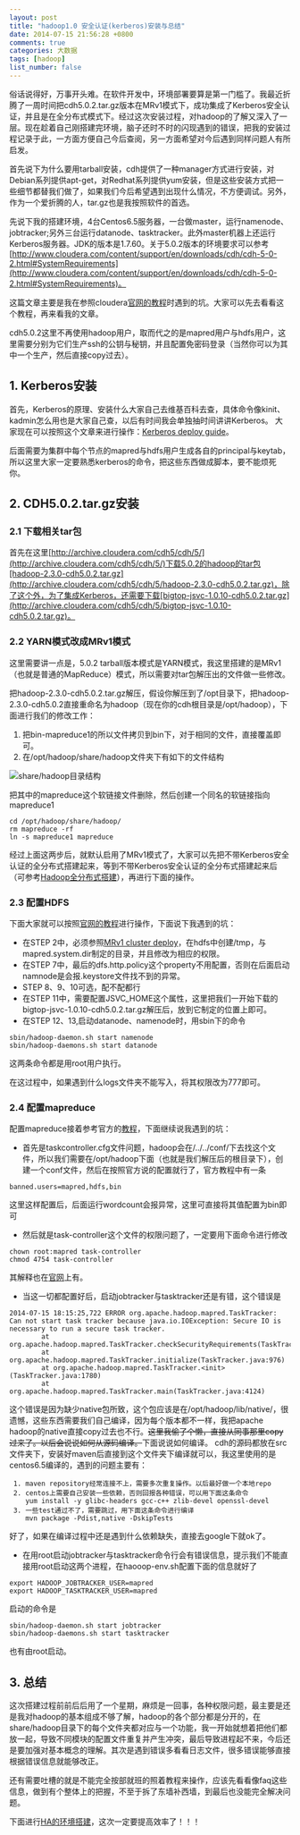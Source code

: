 ```yaml
---
layout: post
title: "hadoop1.0 安全认证(kerberos)安装与总结"
date: 2014-07-15 21:56:28 +0800
comments: true
categories: 大数据
tags: [hadoop]
list_number: false
---
```


俗话说得好，万事开头难。在软件开发中，环境部署要算是第一门槛了。我最近折腾了一周时间把cdh5.0.2.tar.gz版本在MRv1模式下，成功集成了Kerberos安全认证，并且是在全分布式模式下。经过这次安装过程，对hadoop的了解又深入了一层。现在趁着自己刚搭建完环境，脑子还时不时的闪现遇到的错误，把我的安装过程记录于此，一方面方便自己今后查阅，另一方面希望对今后遇到同样问题人有所启发。
<!--more-->
首先说下为什么要用tarball安装，cdh提供了一种manager方式进行安装，对Debian系列提供apt-get，对Redhat系列提供yum安装，但是这些安装方式把一些细节都替我们做了，如果我们今后希望遇到出现什么情况，不方便调试。另外，作为一个爱折腾的人，tar.gz也是我按照软件的首选。

先说下我的搭建环境，4台Centos6.5服务器，一台做master，运行namenode、jobtracker;另外三台运行datanode、tasktracker。此外master机器上还运行Kerberos服务器。JDK的版本是1.7.60。关于5.0.2版本的环境要求可以参考[http://www.cloudera.com/content/support/en/downloads/cdh/cdh-5-0-2.html#SystemRequirements](http://www.cloudera.com/content/support/en/downloads/cdh/cdh-5-0-2.html#SystemRequirements)。

这篇文章主要是我在参照cloudera[官网的教程][security-guide]时遇到的坑。大家可以先去看看这个教程，再来看我的文章。

cdh5.0.2这里不再使用hadoop用户，取而代之的是mapred用户与hdfs用户，这里需要分别为它们生产ssh的公钥与秘钥，并且配置免密码登录（当然你可以为其中一个生产，然后直接copy过去）。

## 1. Kerberos安装
首先，Kerberos的原理、安装什么大家自己去维基百科去查，具体命令像kinit、kadmin怎么用也是大家自己查，以后有时间我会单独抽时间讲讲Kerberos。
大家现在可以按照这个文章来进行操作：[Kerberos deploy guide](https://www.centos.org/docs/5/html/5.2/Deployment_Guide/s1-kerberos-server.html)。

后面需要为集群中每个节点的mapred与hdfs用户生成各自的principal与keytab，所以这里大家一定要熟悉kerberos的命令，把这些东西做成脚本，要不能烦死你。

## 2. CDH5.0.2.tar.gz安装

### 2.1 下载相关tar包

首先在这里[http://archive.cloudera.com/cdh5/cdh/5/](http://archive.cloudera.com/cdh5/cdh/5/)下载5.0.2的hadoop的tar包[hadoop-2.3.0-cdh5.0.2.tar.gz](http://archive.cloudera.com/cdh5/cdh/5/hadoop-2.3.0-cdh5.0.2.tar.gz)，除了这个外，为了集成Kerberos，还需要下载[bigtop-jsvc-1.0.10-cdh5.0.2.tar.gz](http://archive.cloudera.com/cdh5/cdh/5/bigtop-jsvc-1.0.10-cdh5.0.2.tar.gz)。

### 2.2 YARN模式改成MRv1模式

这里需要讲一点是，5.0.2 tarball版本模式是YARN模式，我这里搭建的是MRv1（也就是普通的MapReduce）模式，所以需要对tar包解压出的文件做一些修改。

把hadoop-2.3.0-cdh5.0.2.tar.gz解压，假设你解压到了/opt目录下，把hadoop-2.3.0-cdh5.0.2直接重命名为hadoop（现在你的cdh根目录是/opt/hadoop），下面进行我们的修改工作：

1. 把bin-mapreduce1的所以文件拷贝到bin下，对于相同的文件，直接覆盖即可。
2. 在/opt/hadoop/share/hadoop文件夹下有如下的文件结构
<img src="http://img03.taobaocdn.com/imgextra/i3/581166664/TB20NG9apXXXXaoXXXXXXXXXXXX_!!581166664.png" alt="share/hadoop目录结构"/>

把其中的mapreduce这个软链接文件删除，然后创建一个同名的软链接指向mapreduce1
```
cd /opt/hadoop/share/hadoop/
rm mapreduce -rf
ln -s mapreduce1 mapreduce
```

经过上面这两步后，就默认启用了MRv1模式了，大家可以先把不带Kerberos安全认证的全分布式搭建起来，等到不带Kerberos安全认证的全分布式搭建起来后（可参考[Hadoop全分布式搭建](http://blog.csdn.net/jiacai2050/article/details/8630329)），再进行下面的操作。

### 2.3 配置HDFS

下面大家就可以按照[官网的教程][security-guide]进行操作，下面说下我遇到的坑：

- 在STEP 2中，必须参照[MRv1 cluster deploy](http://www.cloudera.com/content/cloudera-content/cloudera-docs/CDH5/latest/CDH5-Installation-Guide/cdh5ig_mr_cluster_deploy.html#topic_11_3)，在hdfs中创建/tmp，与mapred.system.dir制定的目录，并且修改为相应的权限。
- 在STEP 7中，最后的dfs.http.policy这个property不用配置，否则在后面启动namnode是会报.keystore文件找不到的异常。
- STEP 8、9、10可选，配不配都行
- 在STEP 11中，需要配置JSVC_HOME这个属性，这里把我们一开始下载的bigtop-jsvc-1.0.10-cdh5.0.2.tar.gz解压后，放到它制定的位置上即可。
- 在STEP 12、13,启动datanode、namenode时，用sbin下的命令
```
sbin/hadoop-daemon.sh start namenode
sbin/hadoop-daemons.sh start datanode
```
这两条命令都是用root用户执行。

在这过程中，如果遇到什么logs文件夹不能写入，将其权限改为777即可。

### 2.4 配置mapreduce

配置mapreduce接着参考官方的[教程](http://www.cloudera.com/content/cloudera-content/cloudera-docs/CDH5/latest/CDH5-Security-Guide/cdh5sg_mrv1_security.html)，下面继续说我遇到的坑：

- 首先是taskcontroller.cfg文件问题，hadoop会在<path of task-controller binary>/../../conf/下去找这个文件，所以我们需要在/opt/hadoop下面（也就是我们解压后的根目录下），创建一个conf文件，然后在按照官方说的配置就行了，官方教程中有一条
```
banned.users=mapred,hdfs,bin
```
这里这样配置后，后面运行wordcount会报异常，这里可直接将其值配置为bin即可

- 然后就是task-controller这个文件的权限问题了，一定要用下面命令进行修改
```
chown root:mapred task-controller
chmod 4754 task-controller
```
其解释也在[官网](http://www.cloudera.com/content/cloudera-content/cloudera-docs/CDH5/latest/CDH5-Security-Guide/cdh5sg_other_hadoop_security.html#topic_18_unique_2)上有。

- 当这一切都配置好后，启动jobtracker与tasktracker还是有错，这个错误是
```
2014-07-15 18:15:25,722 ERROR org.apache.hadoop.mapred.TaskTracker: Can not start task tracker because java.io.IOException: Secure IO is necessary to run a secure task tracker.
        at org.apache.hadoop.mapred.TaskTracker.checkSecurityRequirements(TaskTracker.java:943)
        at org.apache.hadoop.mapred.TaskTracker.initialize(TaskTracker.java:976)
        at org.apache.hadoop.mapred.TaskTracker.<init>(TaskTracker.java:1780)
        at org.apache.hadoop.mapred.TaskTracker.main(TaskTracker.java:4124)

```
这个错误是因为缺少native包所致，这个包应该是在/opt/hadoop/lib/native/，很遗憾，这些东西需要我们自己编译，因为每个版本都不一样，我把apache hadoop的native直接copy过去也不行。<del>这里我偷了个懒，直接从同事那里copy过来了。以后会说说如何从源码编译。</del>下面说说如何编译。
cdh的源码都放在src文件夹下，安装好maven后直接到这个文件夹下编译就可以，我这里使用的是centos6.5编译的，遇到的问题主要有：

```
 1. maven repository经常连接不上，需要多次重复操作。以后最好做一个本地repo
 2. centos上需要自己安装一些依赖，否则回报各种错误，可以用下面这条命令 
    yum install -y glibc-headers gcc-c++ zlib-devel openssl-devel 
 3. 一些test通过不了，需要跳过，用下面这条命令进行编译
    mvn package -Pdist,native -DskipTests
```
好了，如果在编译过程中还是遇到什么依赖缺失，直接去google下就ok了。

- 在用root启动jobtracker与tasktracker命令行会有错误信息，提示我们不能直接用root启动这两个进程，在haooop-env.sh配置下面的信息就好了
```
export HADOOP_JOBTRACKER_USER=mapred
export HADOOP_TASKTRACKER_USER=mapred
```
启动的命令是
```
sbin/hadoop-daemon.sh start jobtracker
sbin/hadoop-daemons.sh start tasktracker
```
也有由root启动。


## 3. 总结

这次搭建过程前前后后用了一个星期，麻烦是一回事，各种权限问题，最主要是还是我对hadoop的基本组成不够了解，hadoop的各个部分都是分开的，在share/hadoop目录下的每个文件夹都对应与一个功能，我一开始就想着把他们都放一起，导致不同模块的配置文件重复并产生冲突，最后导致进程起不来，今后还是要加强对基本概念的理解。其次是遇到错误多看看日志文件，很多错误能够直接根据错误信息就能够改正。

还有需要吐槽的就是不能完全按部就班的照着教程来操作，应该先看看像faq这些信息，做到有个整体上的把握，不至于拆了东墙补西墙，到最后也没能完全解决问题。

下面进行[HA的环境搭建](http://www.cloudera.com/content/cloudera-content/cloudera-docs/CDH5/latest/CDH5-High-Availability-Guide/CDH5-High-Availability-Guide.html)，这次一定要提高效率了！！！


[Kerberos deploy guide]:http://www.centos.org/docs/5/html/Deployment_Guide-en-US/ch-kerberos.html
[security-guide]:http://www.cloudera.com/content/cloudera-content/cloudera-docs/CDH5/latest/CDH5-Security-Guide/cdh5sg_cdh5_hadoop_security.html